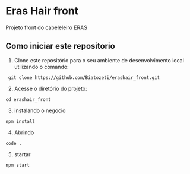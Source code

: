 # Eras Hair front

Projeto front do cabeleleiro ERAS

## Como iniciar este repositorio

1. Clone este repositório para o seu ambiente de desenvolvimento local utilizando o comando:
```
 git clone https://github.com/Biatozeti/erashair_front.git
```
2. Acesse o diretório do projeto:
```
cd erashair_front
```
3. instalando o negocio
```
npm install
```
4. Abrindo
```
code .
```
5. startar
```
npm start
```